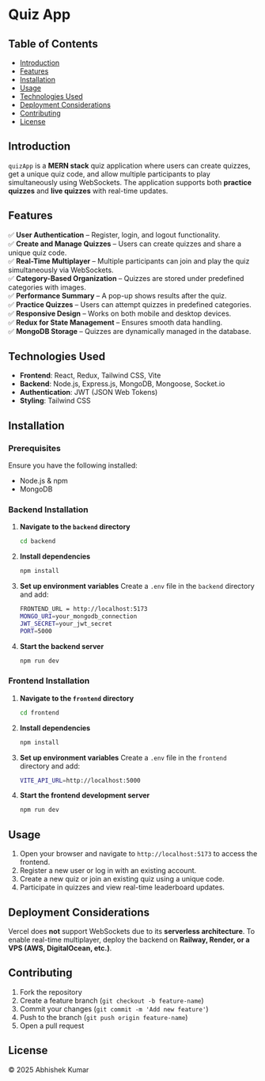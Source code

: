 # Quiz App

## Table of Contents
- [Introduction](#introduction)
- [Features](#features)
- [Installation](#installation)
- [Usage](#usage)
- [Technologies Used](#technologies-used)
- [Deployment Considerations](#deployment-considerations)
- [Contributing](#contributing)
- [License](#license)

## Introduction
`quizApp` is a **MERN stack** quiz application where users can create quizzes, get a unique quiz code, and allow multiple participants to play simultaneously using WebSockets. The application supports both **practice quizzes** and **live quizzes** with real-time updates.

## Features
✅ **User Authentication** – Register, login, and logout functionality.  
✅ **Create and Manage Quizzes** – Users can create quizzes and share a unique quiz code.  
✅ **Real-Time Multiplayer** – Multiple participants can join and play the quiz simultaneously via WebSockets.  
✅ **Category-Based Organization** – Quizzes are stored under predefined categories with images.  
✅ **Performance Summary** – A pop-up shows results after the quiz.  
✅ **Practice Quizzes** – Users can attempt quizzes in predefined categories.  
✅ **Responsive Design** – Works on both mobile and desktop devices.  
✅ **Redux for State Management** – Ensures smooth data handling.  
✅ **MongoDB Storage** – Quizzes are dynamically managed in the database.  

## Technologies Used
- **Frontend**: React, Redux, Tailwind CSS, Vite
- **Backend**: Node.js, Express.js, MongoDB, Mongoose, Socket.io
- **Authentication**: JWT (JSON Web Tokens)
- **Styling**: Tailwind CSS

## Installation
### Prerequisites
Ensure you have the following installed:
- Node.js & npm
- MongoDB

### Backend Installation
1. **Navigate to the `backend` directory**
   ```sh
   cd backend
   ```
2. **Install dependencies**
   ```sh
   npm install
   ```
3. **Set up environment variables**
   Create a `.env` file in the `backend` directory and add:
   ```sh
   FRONTEND_URL = http://localhost:5173
   MONGO_URI=your_mongodb_connection
   JWT_SECRET=your_jwt_secret
   PORT=5000
   ```
4. **Start the backend server**
   ```sh
   npm run dev
   ```

### Frontend Installation
1. **Navigate to the `frontend` directory**
   ```sh
   cd frontend
   ```
2. **Install dependencies**
   ```sh
   npm install
   ```
3. **Set up environment variables**
    Create a `.env` file in the `frontend` directory and add:
    ```sh
    VITE_API_URL=http://localhost:5000
    ```
4. **Start the frontend development server**
   ```sh
   npm run dev
   ```

## Usage
1. Open your browser and navigate to `http://localhost:5173` to access the frontend.
2. Register a new user or log in with an existing account.
3. Create a new quiz or join an existing quiz using a unique code.
4. Participate in quizzes and view real-time leaderboard updates.

## Deployment Considerations
Vercel does **not** support WebSockets due to its **serverless architecture**. To enable real-time multiplayer, deploy the backend on **Railway, Render, or a VPS (AWS, DigitalOcean, etc.)**.

## Contributing
1. Fork the repository
2. Create a feature branch (`git checkout -b feature-name`)
3. Commit your changes (`git commit -m 'Add new feature'`)
4. Push to the branch (`git push origin feature-name`)
5. Open a pull request

## License  
© 2025 Abhishek Kumar